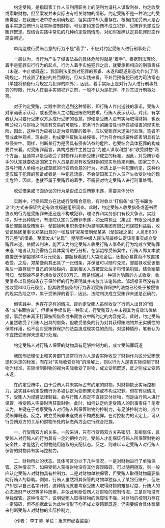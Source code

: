 　　约定受贿，是指国家工作人员利用职务上的便利为请托人谋取利益，约定收受或索取财物，但至案发并未实际占有相关财物的情形。约定受贿不是一种法定的受贿类型，在我国刑法中亦无明确规定，但实践中却大量存在。根据约定受贿人是否着手实施受贿行为及实际控制财物，可认定约定受贿不成立犯罪、受贿罪未遂或受贿罪既遂。现结合实践中常见的几种约定受贿情形，对如何准确认定其犯罪形态作简要阐述。

　　单纯达成行受贿合意的行为不是“着手”，不应对约定受贿人进行刑事处罚

　　一般认为，当行为产生了侵害法益的具体危险时就是“着手”。根据刑法理论，着手是犯罪实行行为的起点，行为人着手实施犯罪之后，就要承担相应的刑事责任（未遂、中止或既遂）。我国刑法虽然对犯罪的预备、未遂和既遂形态均作出了明确规定，并设置了相应的处罚原则，但从实践来看，不处罚预备犯已成为司法常态（单独将预备行为规定为犯罪的除外），因此，着手实际上是对行为人进行刑事处罚的界限，行为人在着手实施犯罪之前，一般不认为是犯罪，不对其进行刑事处罚。

　　对于约定受贿，实践中常会遇到这种情形，即行贿人作出送钱的承诺，受贿人对承诺表示认可，或者受贿人主动提出贿赂的要求，行贿人表示认可。对此，有学者认为只要行受贿双方达成行受贿的合意，即便是受贿人没有实际取得财物，也表明公权力与财物之间具有交易的可能性，职务行为的廉洁性也存在被侵害的现实危险，因此，这种行为应被认定为受贿罪的着手，应以受贿罪未遂进行处理。笔者不赞成此种观点，理由是，构成要件反映法益侵害，行为符合构成要件即表明具有法益侵害性。同样，判断某行为是否具有侵害法益的危险，也要结合具体犯罪的构成要件来看。对受贿罪而言，其构成要件主要包含“为他人谋取利益”和“收受财物”两个方面，且通常以是否收受了财物作为判断受贿罪成立的标准，因此，对受贿罪着手的认定就要依据国家工作人员是否具有收受财物的现实危险来判断。国家工作人员与行贿人单纯地达成笼统的行受贿合意的行为，本质上是一种犯罪约定，这种约定应属于犯罪的预备或者是一种犯意流露，不会使国家工作人员产生收受财物的现实危险，因此，也就不属于受贿罪的着手，不需要对约定受贿人进行刑事处罚。

　　收受借条或书面协议的行为是否成立受贿罪未遂，需要具体分析

　　实践中，行受贿双方在达成行受贿合意后，有时会以“打借条”或“签书面协议”的方式来保证约定有效或规避组织调查。此时，约定受贿人收受借条或签书面协议的行为是受贿罪未遂还是不构成犯罪，理论界和实务部门有较大争议。实践中，对于此种情形，有法院认定为受贿罪未遂，如云南铜业（集团）有限公司原董事长邹韶禄受贿案中，邹韶禄利用职务便利为昆明某集团有限公司谋取利益后，收受该集团董事长郑某出具的一张载明“郑某借到邹某某（邹韶禄之弟）人民币800万元整”的借条，至案发未“兑现”。昆明市中级人民法院最终认定该笔事实成立受贿罪未遂。依据该判决，能否认为约定受贿人收受行贿人借条的行为均成立受贿罪未遂？笔者认为仍需结合具体案情进行分析。在邹韶禄受贿案中，行贿人郑某本欲直接送予邹韶禄800万元现金，邹韶禄看到几大袋现金后，因担心暴露而不敢直接收受，之后，郑某便向其出具了一张借条，并保证可以随时兑现，邹韶禄收受该借条后一直存放于自己的保险柜内，直到相关人员被查处后才将借条销毁。结合案情可知，邹韶禄不是不想收受这800万元，而是想通过一种较为隐蔽的方式收受，收受借条以及将借条存于保险柜的行为表明其并未放弃该笔贿款。邹韶禄虽然没有直接收受800万元现金，但其收受借条的行为表明受贿罪保护的法益已经处于被侵害的现实危险之中，属于受贿罪的着手，因此，法院判决成立受贿罪未遂是正确的。

　　但实践中，也存在这样的情况，即约定受贿人虽然收受了行贿人出具的“借条”或“书面协议”，但相关手续仅是一种形式，行受贿双方并未视其为有效法律依据，事后亦未真正打算按照借条或书面协议中所约定的内容兑现。此时，约定受贿人虽然收受了行贿人出具的借条，但收受借条的行为对其获得贿赂物并无实质性的保障作用，也不会对受贿罪保护的法益造成现实性的危险。对这种情形，笔者认为不宜按受贿罪未遂进行处理。

　　约定受贿人对行贿人保管的财物具有足够控制力的，成立受贿罪既遂

　　我国刑法理论上和实务部门通常将行为人是否实际收受了财物作为区分受贿既遂和未遂的标准，而在对“实际收受财物”的理解上，则以行为人是否实际控制了财物为标准，实际控制财物的视为实际收受了财物，成立受贿既遂，反之则成立受贿未遂。

　　在约定受贿中，由于受贿人并未实际占有约定的财物，对财物缺乏实际控制力，故实践中约定受贿行为多被认定为受贿罪未遂或不构成犯罪。但在有些情况下，受贿人为规避法律制裁，会与行贿人商定不直接交付财物，而是由行贿人进行保管，待受贿人需要时再获取财物。此时，如何认定约定受贿人的刑事责任？笔者认为，关键在于考察受贿人对行贿人所保管财物的控制力，有足够控制力的，成立受贿罪既遂，反之，成立受贿罪未遂或者不构成犯罪。在对控制力的认定上，可从行受贿双方的关系和财物所处的状态两方面进行综合把握。

　　一、行受贿双方的关系。一般来讲，只有行受贿双方关系密切，互相信任，且受贿人对行贿人的行为具有一定的把控力时，受贿人才能保证行贿人所保管财物的安全性，才能达到对财物随用随取的支配状态。反之，则难以认定受贿人对行贿人保管的财物具有实际控制力。

　　二、财物所处的状态。具体可区分以下几种情况，一是对财物进行了单独保管。这种情况下，如果受贿人获得财物没有其他客观障碍，可以随用随取，则一般应认定受贿人对财物具有控制力。二是对财物单独保管，但受贿人取得财物需要借助行贿人的帮助。例如，行贿人虽然将其保管的财物单独存入了某银行账户，但账户却是以自己名字开的，这种情况就要考察受贿人取得财物的难易程度、行贿人的心态及财产状况等多种因素，并依此判断受贿人对财物的控制情况。三是财物没有单独保管。这种情况下，说明受贿人取得财物的保障性不强，对财物的控制力存在一定障碍，但不能据此认为此种情形下均不成立受贿罪既遂，仍需要结合具体案情来判断受贿人对财物的实际控制力。

　　（作者： 李丁涛  单位：重庆市纪委监委）